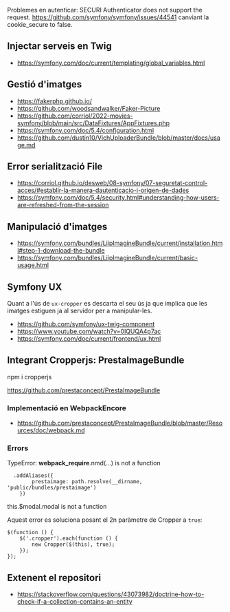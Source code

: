 Problemes en autenticar:
SECURI Authenticator does not support the request.
https://github.com/symfony/symfony/issues/44541
canviant la cookie_secure to false.

## Injectar serveis en Twig
- https://symfony.com/doc/current/templating/global_variables.html

## Gestió d'imatges
- https://fakerphp.github.io/
- https://github.com/woodsandwalker/Faker-Picture
- https://github.com/corriol/2022-movies-symfony/blob/main/src/DataFixtures/AppFixtures.php
- https://symfony.com/doc/5.4/configuration.html
- https://github.com/dustin10/VichUploaderBundle/blob/master/docs/usage.md


## Error serialització File
- https://corriol.github.io/desweb/08-symfony/07-seguretat-control-acces/#establir-la-manera-dautenticacio-i-origen-de-dades
- https://symfony.com/doc/5.4/security.html#understanding-how-users-are-refreshed-from-the-session

## Manipulació d'imatges

- https://symfony.com/bundles/LiipImagineBundle/current/installation.html#step-1-download-the-bundle
- https://symfony.com/bundles/LiipImagineBundle/current/basic-usage.html

## Symfony UX

Quant a l'ús de `ux-cropper` es descarta el seu ús ja que implica 
que les imatges estiguen ja al servidor per a manipular-les.

- https://github.com/symfony/ux-twig-component
- https://www.youtube.com/watch?v=0lQUQA4p7ac
- https://symfony.com/doc/current/frontend/ux.html

## Integrant Cropperjs: PrestaImageBundle

npm i cropperjs

https://github.com/prestaconcept/PrestaImageBundle

### Implementació en WebpackEncore

- https://github.com/prestaconcept/PrestaImageBundle/blob/master/Resources/doc/webpack.md

### Errors

TypeError: __webpack_require__.nmd(...) is not a function

```
  .addAliases({
        prestaimage: path.resolve(__dirname, 'public/bundles/prestaimage')
    })
```

this.$modal.modal is not a function

Aquest error es soluciona posant el 2n paràmetre de Cropper a `true`:
```
$(function () {
    $('.cropper').each(function () {
        new Cropper($(this), true);
    });
});
```
## Extenent el repositori

- https://stackoverflow.com/questions/43073982/doctrine-how-to-check-if-a-collection-contains-an-entity


